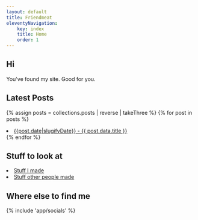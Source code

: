```yaml
---
layout: default
title: Friendmeat
eleventyNavigation:
    key: index
    title: Home
    order: 1
---
```

## Hi

You've found my site. Good for you.

## Latest Posts

{% assign posts = collections.posts | reverse | takeThree %}
{% for post in posts %}
<li><a class="max-w-max interactive" href="{{ post.url }}">{{post.date|slugifyDate}} - {{ post.data.title }}</a></li>
{% endfor %}

## Stuff to look at
<li><a href="/stuff/gallery/" class="max-w-max interactive">Stuff I made</a></li>
<li><a href="/stuff/comms/" class="max-w-max interactive">Stuff other people made</a></li>

## Where else to find me

{% include 'app/socials' %}